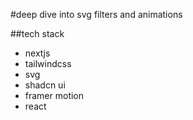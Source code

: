 #deep dive into svg filters and animations

##tech stack
- nextjs
- tailwindcss
- svg    
- shadcn ui
- framer motion
- react